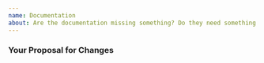 ```yaml
---
name: Documentation
about: Are the documentation missing something? Do they need something to be clarified?
---
```


<!--
  Do you depend on this plugin? Please consider supporting its development by becoming [a sponsor](https://github.com/wessberg/rollup-plugin-ts?sponsor=1).
  Thanks ❤️
-->

### Your Proposal for Changes

